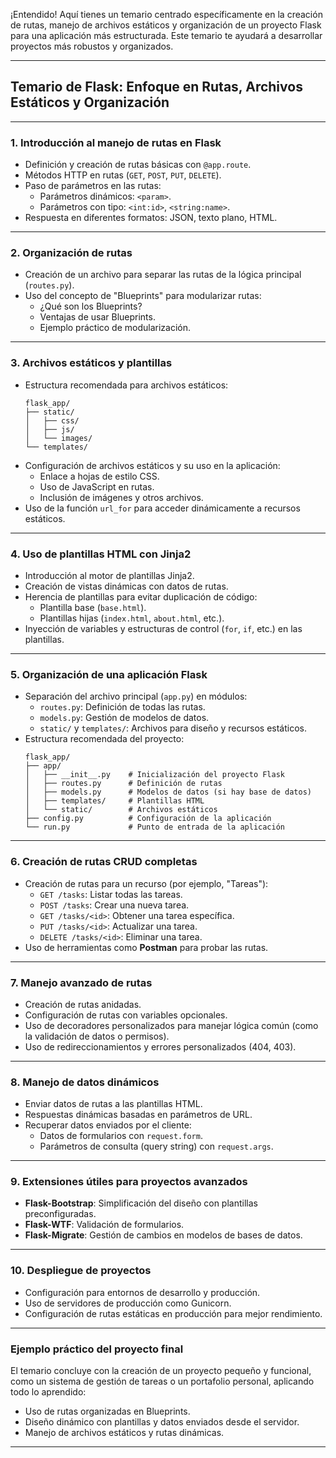 ¡Entendido! Aquí tienes un temario centrado específicamente en la creación de rutas, manejo de archivos estáticos y organización de un proyecto Flask para una aplicación más estructurada. Este temario te ayudará a desarrollar proyectos más robustos y organizados.

---

## **Temario de Flask: Enfoque en Rutas, Archivos Estáticos y Organización**

---

### **1. Introducción al manejo de rutas en Flask**
   - Definición y creación de rutas básicas con `@app.route`.
   - Métodos HTTP en rutas (`GET`, `POST`, `PUT`, `DELETE`).
   - Paso de parámetros en las rutas:
     - Parámetros dinámicos: `<param>`.
     - Parámetros con tipo: `<int:id>`, `<string:name>`.
   - Respuesta en diferentes formatos: JSON, texto plano, HTML.

---

### **2. Organización de rutas**
   - Creación de un archivo para separar las rutas de la lógica principal (`routes.py`).
   - Uso del concepto de "Blueprints" para modularizar rutas:
     - ¿Qué son los Blueprints?
     - Ventajas de usar Blueprints.
     - Ejemplo práctico de modularización.

---

### **3. Archivos estáticos y plantillas**
   - Estructura recomendada para archivos estáticos:
     ```
     flask_app/
     ├── static/
     │   ├── css/
     │   ├── js/
     │   └── images/
     └── templates/
     ```
   - Configuración de archivos estáticos y su uso en la aplicación:
     - Enlace a hojas de estilo CSS.
     - Uso de JavaScript en rutas.
     - Inclusión de imágenes y otros archivos.
   - Uso de la función `url_for` para acceder dinámicamente a recursos estáticos.

---

### **4. Uso de plantillas HTML con Jinja2**
   - Introducción al motor de plantillas Jinja2.
   - Creación de vistas dinámicas con datos de rutas.
   - Herencia de plantillas para evitar duplicación de código:
     - Plantilla base (`base.html`).
     - Plantillas hijas (`index.html`, `about.html`, etc.).
   - Inyección de variables y estructuras de control (`for`, `if`, etc.) en las plantillas.

---

### **5. Organización de una aplicación Flask**
   - Separación del archivo principal (`app.py`) en módulos:
     - `routes.py`: Definición de todas las rutas.
     - `models.py`: Gestión de modelos de datos.
     - `static/` y `templates/`: Archivos para diseño y recursos estáticos.
   - Estructura recomendada del proyecto:
     ```
     flask_app/
     ├── app/
     │   ├── __init__.py    # Inicialización del proyecto Flask
     │   ├── routes.py      # Definición de rutas
     │   ├── models.py      # Modelos de datos (si hay base de datos)
     │   ├── templates/     # Plantillas HTML
     │   └── static/        # Archivos estáticos
     ├── config.py          # Configuración de la aplicación
     └── run.py             # Punto de entrada de la aplicación
     ```

---

### **6. Creación de rutas CRUD completas**
   - Creación de rutas para un recurso (por ejemplo, "Tareas"):
     - `GET /tasks`: Listar todas las tareas.
     - `POST /tasks`: Crear una nueva tarea.
     - `GET /tasks/<id>`: Obtener una tarea específica.
     - `PUT /tasks/<id>`: Actualizar una tarea.
     - `DELETE /tasks/<id>`: Eliminar una tarea.
   - Uso de herramientas como **Postman** para probar las rutas.

---

### **7. Manejo avanzado de rutas**
   - Creación de rutas anidadas.
   - Configuración de rutas con variables opcionales.
   - Uso de decoradores personalizados para manejar lógica común (como la validación de datos o permisos).
   - Uso de redireccionamientos y errores personalizados (404, 403).

---

### **8. Manejo de datos dinámicos**
   - Enviar datos de rutas a las plantillas HTML.
   - Respuestas dinámicas basadas en parámetros de URL.
   - Recuperar datos enviados por el cliente:
     - Datos de formularios con `request.form`.
     - Parámetros de consulta (query string) con `request.args`.

---

### **9. Extensiones útiles para proyectos avanzados**
   - **Flask-Bootstrap**: Simplificación del diseño con plantillas preconfiguradas.
   - **Flask-WTF**: Validación de formularios.
   - **Flask-Migrate**: Gestión de cambios en modelos de bases de datos.

---

### **10. Despliegue de proyectos**
   - Configuración para entornos de desarrollo y producción.
   - Uso de servidores de producción como Gunicorn.
   - Configuración de rutas estáticas en producción para mejor rendimiento.

---

### **Ejemplo práctico del proyecto final**
El temario concluye con la creación de un proyecto pequeño y funcional, como un sistema de gestión de tareas o un portafolio personal, aplicando todo lo aprendido:
   - Uso de rutas organizadas en Blueprints.
   - Diseño dinámico con plantillas y datos enviados desde el servidor.
   - Manejo de archivos estáticos y rutas dinámicas.

---


